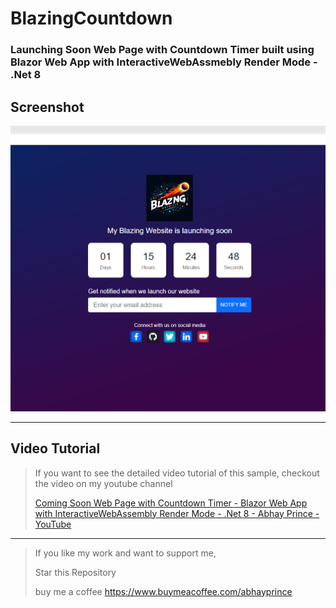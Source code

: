 # BlazingCountdown
### Launching Soon Web Page with Countdown Timer built using Blazor Web App with InteractiveWebAssmebly Render Mode  - .Net 8

## Screenshot
![Blazing Countdown](https://raw.githubusercontent.com/Abhayprince/BlazingCountdown/master/Screenshot%202024-07-13%20184530.png) 

----------------------------------------------------------------------------------------------

## Video Tutorial
> If you want to see the detailed video tutorial of this sample, checkout the video on my youtube channel
> 
> [Coming Soon Web Page with Countdown Timer - Blazor Web App with InteractiveWebAssembly Render Mode - .Net 8 - Abhay Prince - YouTube](https://youtu.be/sLX69M-t0Ik)

----------------------------------------------------------------------------------------------

> If you like my work and want to support me, 
> 
> Star this Repository
> 
> buy me a coffee https://www.buymeacoffee.com/abhayprince
